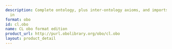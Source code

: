 ```yaml
---
description: Complete ontology, plus inter-ontology axioms, and imports modules merged
  in
format: obo
id: cl.obo
name: CL obo format edition
product_url: http://purl.obolibrary.org/obo/cl.obo
layout: product_detail
---
```

